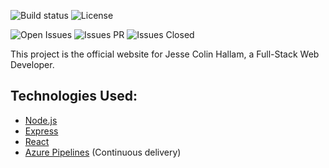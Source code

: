 ![Build status] ![License] 

![Open Issues] ![Issues PR] ![Issues Closed]

This project is the official website for Jesse Colin Hallam, a Full-Stack Web Developer.

## Technologies Used:

- [Node.js]
- [Express]
- [React]
- [Azure Pipelines] (Continuous delivery)

[Node.js]: https://nodejs.org/
[Express]: https://expressjs.com/
[React]: https://reactjs.org/
[Azure Pipelines]: https://azure.microsoft.com/en-us/services/devops/pipelines/

[Build Status]: https://jessehallam.visualstudio.com/CI%20-%20jessehallam.ca/_apis/build/status/Docker%20container
[License]: https://img.shields.io/github/license/jessehallam/jessehallam.ca.svg
[Open Issues]: https://img.shields.io/github/issues-raw/jessehallam/jessehallam.ca.svg
[Issues PR]: https://img.shields.io/github/issues-pr/jessehallam/jessehallam.ca.svg
[Issues Closed]: https://img.shields.io/github/issues-closed-raw/jessehallam/jessehallam.ca.svg
